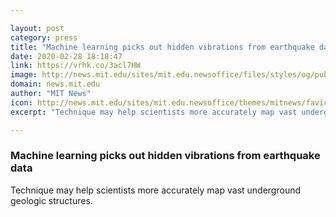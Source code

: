 ```yaml
---

layout: post
category: press
title: "Machine learning picks out hidden vibrations from earthquake data"
date: 2020-02-28 18:18:47
link: https://vrhk.co/3acl7HW
image: http://news.mit.edu/sites/mit.edu.newsoffice/files/styles/og/public/images/2020/MIT-Seismic-Deep-Fake-01.jpg
domain: news.mit.edu
author: "MIT News"
icon: http://news.mit.edu/sites/mit.edu.newsoffice/themes/mitnews/favicon.ico
excerpt: "Technique may help scientists more accurately map vast underground geologic structures."

---
```


### Machine learning picks out hidden vibrations from earthquake data

Technique may help scientists more accurately map vast underground geologic structures.